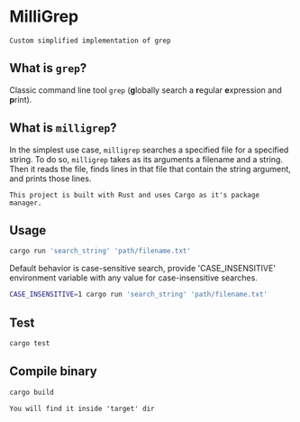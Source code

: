 # MilliGrep

`Custom simplified implementation of grep`

## What is `grep`?

Classic command line tool `grep` (**g**lobally search a **r**egular **e**xpression and **p**rint).

## What is `milligrep`?

In the simplest use case, `milligrep` searches a specified file for a specified string. To do so, `milligrep` takes as its arguments a filename and a string. Then it reads the file, finds lines in that file that contain the string argument, and prints those lines.

`This project is built with Rust and uses Cargo as it's package manager.`

## Usage

```bash
cargo run 'search_string' 'path/filename.txt'
```

Default behavior is case-sensitive search, provide 'CASE_INSENSITIVE' environment variable with any value for case-insensitive searches.

```bash
CASE_INSENSITIVE=1 cargo run 'search_string' 'path/filename.txt'
```

## Test

```bash
cargo test
```

## Compile binary

```bash
cargo build
```

`You will find it inside 'target' dir`
